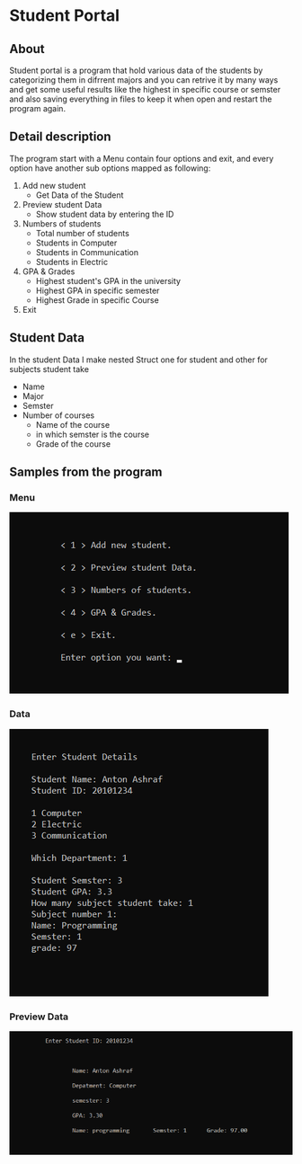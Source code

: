 # Student Portal 
## About
  Student portal is a program that hold various data of the students by categorizing them in difrrent majors 
  and you can retrive it by many ways and get some useful results like the highest in specific course or semster 
  and also  saving everything in files to keep it when open and restart the program again.
  
## Detail description
  The program start with a Menu contain four options and exit, and every option have another sub options mapped as following:
  1. Add new student
      - Get Data of the Student
  2. Preview student Data
      - Show student data by entering the ID
  3. Numbers of students
      - Total number of students
      - Students in Computer
      - Students in Communication
      - Students in Electric
  4. GPA & Grades
      - Highest student's GPA in the university
      - Highest GPA in specific semester
      - Highest Grade in specific Course 
  8. Exit

  ## Student Data
  In the student Data I make nested Struct one for student and other for subjects student take
  - Name
  - Major
  - Semster
  - Number of courses
    - Name of the course
    - in which semster is the course
    - Grade of the course
    


  ## Samples from the program
  ### Menu
  ![Menu](https://raw.githubusercontent.com/AntonAshraf/Materials/main/Student%20portal/Menu.png)
  ### Data
  ![Data](https://raw.githubusercontent.com/AntonAshraf/Materials/main/Student%20portal/Data.png)
  ### Preview Data
  ![Preview](https://raw.githubusercontent.com/AntonAshraf/Materials/main/Student%20portal/preview.png)
